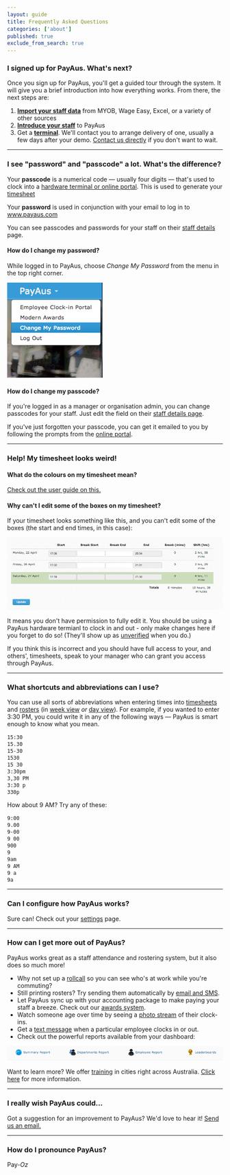 ```yaml
---
layout: guide
title: Frequently Asked Questions
categories: ['about']
published: true
exclude_from_search: true
---
```


### I signed up for PayAus. What's next?

Once you sign up for PayAus, you'll get a guided tour through the system. It will give you a brief introduction into how everything works. From there, the next steps are:

1. [**Import your staff data**](../../staff/importing/) from MYOB, Wage Easy, Excel, or a variety of other sources
2. [**Introduce your staff**](../../staff/introducing/) to PayAus
3. Get a [**terminal**](../../portals/). We'll contact you to arrange delivery of one, usually a few days after your demo. [Contact us directly](http://www.payaus.com/contact) if you don't want to wait.

---

### I see "password" and "passcode" a lot. What's the difference?

Your **passcode** is a numerical code &mdash; usually four digits &mdash; that's used to clock into a [hardware terminal or online portal](../../portals/). This is used to generate your [timesheet](../../timesheets/)

Your **password** is used in conjunction with your email to log in to www.payaus.com

You can see passcodes and passwords for your staff on their [staff details](../../staff/) page.

#### How do I change my password?

While logged in to PayAus, choose *Change My Password* from the menu in the top right corner.

![Changing your password](/img/change_password.png)

#### How do I change my passcode?

If you're logged in as a manager or organisation admin, you can change passcodes for your staff. Just edit the field on their [staff details page](../../staff/team/).

If you've just forgotten your passcode, you can get it emailed to you by following the prompts from the [online portal](../../portals/employee/).

---

### Help! My timesheet looks weird!

#### What do the colours on my timesheet mean?

[Check out the user guide on this.](../../timesheets/colour/)

#### Why can't I edit some of the boxes on my timesheet?

If your timesheet looks something like this, and you can't edit some of the boxes (the start and end times, in this case):

![Restricted timesheet](/img/timesheets/restricted_timesheet.png)

It means you don't have permission to fully edit it. You should be using a PayAus hardware termianl to clock in and out - only make changes here if you forget to do so! (They'll show up as [unverified](../../timesheets/verified-times/) when you do.)

If you think this is incorrect and you should have full access to your, and others', timesheets, speak to your manager who can grant you access through PayAus.

---

### What shortcuts and abbreviations can I use?

You can use all sorts of abbreviations when entering times into [timesheets](../../timesheets/) and [rosters](../../rosters/) (in [week view](../../rosters/week/) *or* [day view](../../rosters/day/)). For example, if you wanted to enter 3:30 PM, you could write it in any of the following ways &mdash; PayAus is smart enough to know what you mean.

    15:30
    15.30
    15-30
    1530
    15 30
    3:30pm
    3,30 PM
    3:30 p
    330p

How about 9 AM? Try any of these:

    9:00
    9.00
    9-00
    9 00
    900
    9
    9am
    9 AM
    9 a
    9a

---

### Can I configure how PayAus works?

Sure can! Check out your [settings](../../settings/) page.

---

### How can I get more out of PayAus?

PayAus works great as a staff attendance and rostering system, but it also does so much more!

* Why not set up a [rollcall](../../notifications/rollcall/) so you can see who's at work while you're commuting?
* Still printing rosters? Try sending them automatically by [email and SMS](../../rosters/sms/).
* Let PayAus sync up with your accounting package to make paying your staff a breeze. Check out our [awards system](../../awards/).
* Watch someone age over time by seeing a [photo stream](../../staff/streams/) of their clock-ins.
* Get a [text message](../../notifications/clockin-tracking/) when a particular employee clocks in or out.
* Check out the powerful reports available from your dashboard:

![Reports](/img/reports.png)

Want to learn more? We offer [training](../../training/) in cities right across Australia. [Click here](../../training/) for more information.

---

### I really wish PayAus could...

Got a suggestion for an improvement to PayAus? We'd love to hear it! [Send us an email.](http://www.payaus.com/contact)

---

### How do I pronounce PayAus?

Pay-*Oz*